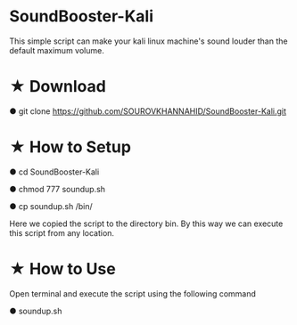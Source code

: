 # SoundBooster-Kali

This simple script can make your kali linux machine's sound louder than the default maximum volume.

# ★ Download

● git clone https://github.com/SOUROVKHANNAHID/SoundBooster-Kali.git

# ★ How to Setup

● cd SoundBooster-Kali

● chmod 777 soundup.sh

● cp soundup.sh /bin/

Here we copied the script to the directory bin. By this way we can execute this script from any location.

# ★ How to Use

Open terminal and execute the script using the following command

● soundup.sh

